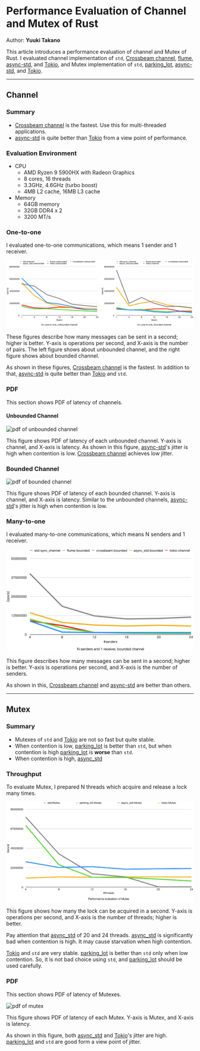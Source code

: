 # Performance Evaluation of Channel and Mutex of Rust

Author: **Yuuki Takano**

This article introduces a performance evaluation of channel and Mutex of Rust. I evaluated channel implementation of `std`, [Crossbeam channel](https://docs.rs/crossbeam-channel/latest/crossbeam_channel/), [flume](https://docs.rs/flume/latest/flume/index.html), [async-std](https://async.rs/), and [Tokio](https://tokio.rs/), and Mutex implementation of `std`, [parking_lot](https://docs.rs/parking_lot/latest/parking_lot/index.html), [async-std](https://async.rs/), and [Tokio](https://tokio.rs/).

---

## Channel

### Summary

- [Crossbeam channel](https://docs.rs/crossbeam-channel/latest/crossbeam_channel/) is the fastest. Use this for multi-threaded applications.
- [async-std](https://async.rs/) is quite better than [Tokio](https://tokio.rs/) from a view point of performance.

### Evaluation Environment

- CPU
  - AMD Ryzen 9 5900HX with Radeon Graphics
  - 8 cores, 16 threads
  - 3.3GHz, 4.6GHz (turbo boost)
  - 4MB L2 cache, 16MB L3 cache
- Memory
  - 64GB memory
  - 32GB DDR4 x 2
  - 3200 MT/s

### One-to-one

I evaluated one-to-one communications, which means 1 sender and 1 receiver.

![one-to-one](./figs/1to1_2022.png)

These figures describe how many messages can be sent in a second; higher is better.
Y-axis is operations per second, and X-axis is the number of pairs.
The left figure shows about unbounded channel, and the right figure
shows about bounded channel.

As shown in these figures, [Crossbeam channel](https://docs.rs/crossbeam-channel/latest/crossbeam_channel/) is the fastest.
In addition to that, [async-std](https://async.rs/) is quite better than [Tokio](https://tokio.rs/) and `std`.

### PDF

This section shows PDF of latency of channels.

#### Unbounded Channel

![pdf of unbounded channel](https://ytakano.github.io/async_bench/1%20to%201%20(unbounded)/violin.svg)

This figure shows PDF of latency of each unbounded channel.
Y-axis is channel, and X-axis is latency.
As shown in this figure, [async-std](https://async.rs/)'s jitter is high when contention is low.
[Crossbeam channel](https://docs.rs/crossbeam-channel/latest/crossbeam_channel/) achieves low jitter.

### Bounded Channel

![pdf of bounded channel](https://ytakano.github.io/async_bench/1%20to%201%20(bounded)/violin.svg)

This figure shows PDF of latency of each bounded channel.
Y-axis is channel, and X-axis is latency.
Similar to the unbounded channels,
[async-std](https://async.rs/)'s jitter is high when contention is low.

### Many-to-one

I evaluated many-to-one communications, which means N senders and 1 receiver.

![many-to-one](./figs/Nto1_2022.png)

This figure describes how many messages can be sent in a second; higher is better.
Y-axis is operations per second, and X-axis is the number of senders.

As shown in this, [Crossbeam channel](https://docs.rs/crossbeam-channel/latest/crossbeam_channel/) and [async-std](https://async.rs/) are better than others.

---

## Mutex

### Summary

- Mutexes of `std` and [Tokio](https://tokio.rs/) are not so fast but quite stable.
- When contention is low, [parking_lot](https://docs.rs/parking_lot/latest/parking_lot/index.html) is better than `std`, but when contention is high [parking_lot](https://docs.rs/parking_lot/latest/parking_lot/index.html) is **worse** than `std`.
- When contention is high, [async_std](https://docs.rs/parking_lot/latest/parking_lot/index.html)

### Throughput

To evaluate Mutex, I prepared N threads which acquire and release a lock many times.

![one-to-one](./figs/mutex_2022.png)

This figure shows how many the lock can be acquired in a second.
Y-axis is operations per second, and X-axis is the number of threads; higher is better.

Pay attention that [async_std](https://docs.rs/parking_lot/latest/parking_lot/index.html) of 20 and 24 threads. [async_std](https://docs.rs/parking_lot/latest/parking_lot/index.html) is significantly bad when contention is high. It may cause starvation when high contention.

[Tokio](https://tokio.rs/) and `std` are very stable.
[parking_lot](https://docs.rs/parking_lot/latest/parking_lot/index.html) is better than `std` only when low contention.
So, it is not bad choice using `std`,
and [parking_lot](https://docs.rs/parking_lot/latest/parking_lot/index.html) should be used carefully.

### PDF

This section shows PDF of latency of Mutexes.

![pdf of mutex](https://ytakano.github.io/async_bench/mutex/violin.svg)

This figure shows PDF of latency of each Mutex.
Y-axis is Mutex, and X-axis is latency.

As shown in this figure, both [async_std](https://docs.rs/parking_lot/latest/parking_lot/index.html) and [Tokio](https://tokio.rs/)'s jitter are high.
[parking_lot](https://docs.rs/parking_lot/latest/parking_lot/index.html) and `std` are good form a view point of jitter.
